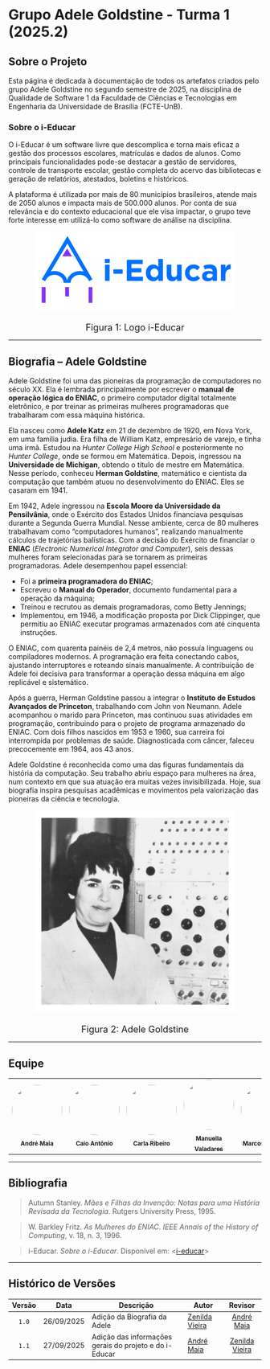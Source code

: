 # Grupo Adele Goldstine - Turma 1 (2025.2)

## Sobre o Projeto

Esta página é dedicada à documentação de todos os artefatos criados pelo grupo Adele Goldstine no segundo semestre de 2025, na disciplina de Qualidade de Software 1 da Faculdade de Ciências e Tecnologias em Engenharia da Universidade de Brasília (FCTE-UnB).

### Sobre o i-Educar

O i-Educar é um software livre que descomplica e torna mais eficaz a gestão dos processos escolares, matrículas e dados de alunos. Como principais funcionalidades pode-se destacar a gestão de servidores, controle de transporte escolar, gestão completa do acervo das bibliotecas e geração de relatórios, atestados, boletins e históricos.

A plataforma é utilizada por mais de 80 municípios brasileiros, atende mais de 2050 alunos e impacta mais de 500.000 alunos. Por conta de sua relevância e do contexto educacional que ele visa impactar, o grupo teve forte interesse em utilizá-lo como software de análise na disciplina.

<div
    align="center">
    <img
    src="./assets/i-educar-logo.png"
    alt="Logo do i-Educar"
    style=" max-width: 80%; height: auto; margin-bottom: 20px;"
    >
</div>

<div align="center">
  <font size="4"><figcaption>Figura 1: Logo i-Educar</figcaption></font>
</div>

---

## Biografia – Adele Goldstine

Adele Goldstine foi uma das pioneiras da programação de computadores no século XX. Ela é lembrada principalmente por escrever o **manual de operação lógica do ENIAC**, o primeiro computador digital totalmente eletrônico, e por treinar as primeiras mulheres programadoras que trabalharam com essa máquina histórica.

Ela nasceu como **Adele Katz** em 21 de dezembro de 1920, em Nova York, em uma família judia. Era filha de William Katz, empresário de varejo, e tinha uma irmã. Estudou na *Hunter College High School* e posteriormente no *Hunter College*, onde se formou em Matemática. Depois, ingressou na **Universidade de Michigan**, obtendo o título de mestre em Matemática. Nesse período, conheceu **Herman Goldstine**, matemático e cientista da computação que também atuou no desenvolvimento do ENIAC. Eles se casaram em 1941.

Em 1942, Adele ingressou na **Escola Moore da Universidade da Pensilvânia**, onde o Exército dos Estados Unidos financiava pesquisas durante a Segunda Guerra Mundial. Nesse ambiente, cerca de 80 mulheres trabalhavam como “computadores humanos”, realizando manualmente cálculos de trajetórias balísticas. Com a decisão do Exército de financiar o **ENIAC** (*Electronic Numerical Integrator and Computer*), seis dessas mulheres foram selecionadas para se tornarem as primeiras programadoras. Adele desempenhou papel essencial:

- Foi a **primeira programadora do ENIAC**;  
- Escreveu o **Manual do Operador**, documento fundamental para a operação da máquina;  
- Treinou e recrutou as demais programadoras, como Betty Jennings;  
- Implementou, em 1946, a modificação proposta por Dick Clippinger,  que permitiu ao ENIAC executar programas armazenados com até cinquenta instruções.  

O ENIAC, com quarenta painéis de 2,4 metros, não possuía linguagens ou compiladores modernos. A programação era feita conectando cabos, ajustando interruptores e roteando sinais manualmente. A contribuição de Adele foi decisiva para transformar a operação dessa máquina em algo replicável e sistemático.

Após a guerra, Herman Goldstine passou a integrar o **Instituto de Estudos Avançados de Princeton**, trabalhando com John von Neumann. Adele acompanhou o marido para Princeton, mas continuou suas atividades em programação, contribuindo para o projeto de programa armazenado do ENIAC. Com dois filhos nascidos em 1953 e 1960, sua carreira foi interrompida por problemas de saúde. Diagnosticada com câncer, faleceu precocemente em 1964, aos 43 anos.

Adele Goldstine é reconhecida como uma das figuras fundamentais da história da computação. Seu trabalho abriu espaço para mulheres na área, num contexto em que sua atuação era muitas vezes invisibilizada. Hoje, sua biografia inspira pesquisas acadêmicas e movimentos pela valorização das pioneiras da ciência e tecnologia.

<div
    align="center">
    <img
    src="assets/adele-goldstine-photo.jpg"
    alt="Retrato da Adele Goldstine"
    style=" max-width: 80%; height: auto; margin-bottom: 20px;"
    >
</div>

<div align="center">
  <font size="4"><figcaption>Figura 2: Adele Goldstine</figcaption></font>
</div>

---

## Equipe

<table>
  <tr>
    <td align="center">
      <a href="http://github.com/andre-maia51">
        <img src="http://github.com/andre-maia51.png" width="100" height="100" style="border-radius: 50%; object-fit: cover;" alt=""/>
        <br /><sub><b>André Maia</b></sub>
      </a>
    </td>
    <td align="center">
      <a href="https://github.com/Caio-Antonio">
        <img src="http://github.com/Caio-Antonio.png" width="100" height="100" style="border-radius: 50%; object-fit: cover;" alt=""/>
        <br /><sub><b>Caio Antônio</b></sub>
      </a>
    </td>
    <td align="center">
      <a href="https://github.com/ccarlaa">
        <img src="http://github.com/ccarlaa.png" width="100" height="100" style="border-radius: 50%; object-fit: cover;" alt=""/>
        <br /><sub><b>Carla Ribeiro</b></sub>
      </a>
    </td>
    <td align="center">
      <a href="https://github.com/manuvaladares">
        <img src="https://github.com/manuvaladares.png" width="100" height="100" style="border-radius: 50%; object-fit: cover;" alt=""/>
        <br /><sub><b>Manuella Valadares</b></sub>
      </a>
    </td>
    <td align="center">
      <a href="https://github.com/devMarcosVM">
        <img src="http://github.com/devMarcosVM.png" width="100" height="100" style="border-radius: 50%; object-fit: cover;" alt=""/>
        <br /><sub><b>Marcos Marinho</b></sub>
      </a>
    </td>
    <td align="center">
      <a href="https://github.com/ZenildaVieira">
        <img src="http://github.com/ZenildaVieira.png" width="100" height="100" style="border-radius: 50%; object-fit: cover;" alt=""/>
        <br /><sub><b>Zenilda Vieira</b></sub>
      </a>
    </td>
  </tr>
</table>

---

## Bibliografia

> Autumn Stanley. *Mães e Filhas da Invenção: Notas para uma História Revisada da Tecnologia*. Rutgers University Press, 1995. 

> W. Barkley Fritz. *As Mulheres do ENIAC*. *IEEE Annals of the History of Computing*, v. 18, n. 3, 1996.

> i-Educar. *Sobre o i-Educar*. Disponível em: <[i-educar](https://ieducar.org/)>

---

## Histórico de Versões

|Versão|Data|Descrição|Autor|Revisor|
|:----:|----|---------|-----|:-------:|
|`1.0`|26/09/2025|Adição da Biografia da Adele|[Zenilda Vieira](https://github.com/ZenildaVieira)|[André Maia](http://github.com/andre-maia51)|
|`1.1`|27/09/2025|Adição das informações gerais do projeto e do i-Educar|[André Maia](http://github.com/andre-maia51)|[Zenilda Vieira](https://github.com/ZenildaVieira)|